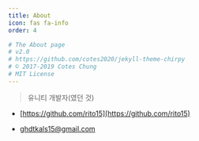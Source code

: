 ```yaml
---
title: About
icon: fas fa-info
order: 4

# The About page
# v2.0
# https://github.com/cotes2020/jekyll-theme-chirpy
# © 2017-2019 Cotes Chung
# MIT License
---
```



> 유니티 개발자(였던 것)

- [https://github.com/rito15](https://github.com/rito15)

- ghdtkals15@gmail.com
